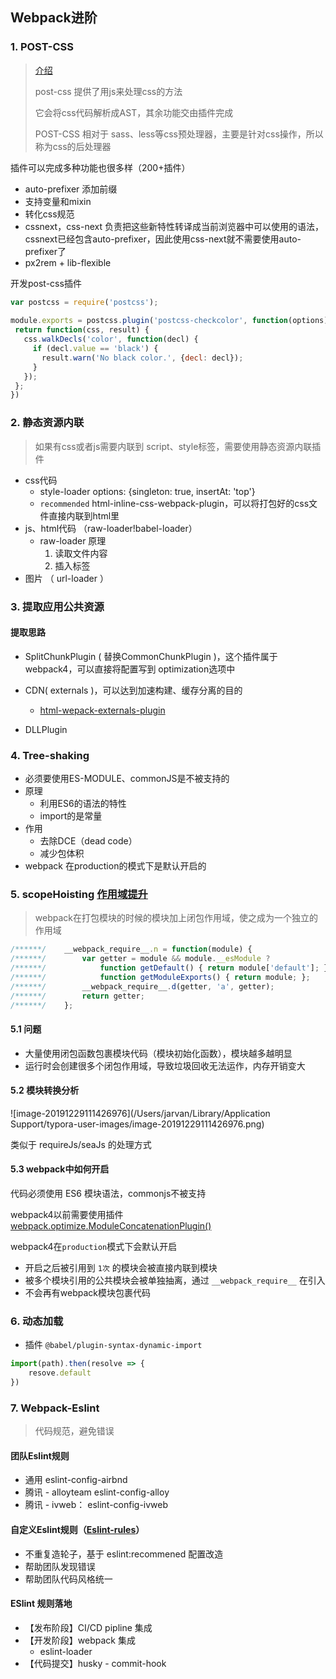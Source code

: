 ## Webpack进阶

### 1. POST-CSS

> [介绍](https://www.ibm.com/developerworks/cn/web/1604-postcss-css/index.html)
>
> post-css 提供了用js来处理css的方法
>
> 它会将css代码解析成AST，其余功能交由插件完成
>
> POST-CSS 相对于 sass、less等css预处理器，主要是针对css操作，所以称为css的后处理器

插件可以完成多种功能也很多样（200+插件）

- auto-prefixer 添加前缀 
- 支持变量和mixin
- 转化css规范
- cssnext，css-next 负责把这些新特性转译成当前浏览器中可以使用的语法，cssnext已经包含auto-prefixer，因此使用css-next就不需要使用auto-prefixer了
- px2rem + lib-flexible

开发post-css插件

```js
var postcss = require('postcss');
 
module.exports = postcss.plugin('postcss-checkcolor', function(options) {
 return function(css, result) {
   css.walkDecls('color', function(decl) {
     if (decl.value == 'black') {
       result.warn('No black color.', {decl: decl});
     }
   });
 };
})
```



### 2. 静态资源内联

> 如果有css或者js需要内联到 script、style标签，需要使用静态资源内联插件

- css代码 
  - style-loader options: {singleton: true, insertAt: 'top'}
  - `recommended` html-inline-css-webpack-plugin，可以将打包好的css文件直接内联到html里
- js、html代码 （raw-loader!babel-loader）
  - raw-loader 原理
    1. 读取文件内容
    2. 插入标签
- 图片 （ url-loader ）



### 3. 提取应用公共资源

#### 提取思路

- SplitChunkPlugin ( 替换CommonChunkPlugin )，这个插件属于webpack4，可以直接将配置写到 optimization选项中

- CDN( externals )，可以达到加速构建、缓存分离的目的
  - [html-wepack-externals-plugin](https://github.com/mmiller42/html-webpack-externals-plugin#readme)
- DLLPlugin




### 4. Tree-shaking

- 必须要使用ES-MODULE、commonJS是不被支持的
- 原理
  - 利用ES6的语法的特性
  - import的是常量
- 作用
  - 去除DCE（dead code）
  - 减少包体积
- webpack 在production的模式下是默认开启的



### 5. scopeHoisting [作用域提升](https://medium.com/webpack/webpack-freelancing-log-book-week-5-7-4764be3266f5)

> webpack在打包模块的时候的模块加上闭包作用域，使之成为一个独立的作用域

```js
/******/	__webpack_require__.n = function(module) {
/******/ 		var getter = module && module.__esModule ?
/******/ 			function getDefault() { return module['default']; } :
/******/ 			function getModuleExports() { return module; };
/******/ 		__webpack_require__.d(getter, 'a', getter);
/******/ 		return getter;
/******/ 	};
```

#### 5.1 问题

- 大量使用闭包函数包裹模块代码（模块初始化函数），模块越多越明显
- 运行时会创建很多个闭包作用域，导致垃圾回收无法运作，内存开销变大

#### 5.2 模块转换分析

![image-20191229111426976](/Users/jarvan/Library/Application Support/typora-user-images/image-20191229111426976.png)

类似于 requireJs/seaJs 的处理方式

#### 5.3 webpack中如何开启

代码必须使用 ES6 模块语法，commonjs不被支持

webpack4以前需要使用插件 [webpack.optimize.ModuleConcatenationPlugin()](https://www.webpackjs.com/plugins/module-concatenation-plugin/)

webpack4在`production`模式下会默认开启

- 开启之后被引用到 `1次` 的模块会被直接内联到模块
- 被多个模块引用的公共模块会被单独抽离，通过 `__webpack_require__` 在引入
- 不会再有webpack模块包裹代码

### 6. 动态加载

- 插件 `@babel/plugin-syntax-dynamic-import`

```jsx
import(path).then(resolve => {
	resove.default
})
```

### 7. Webpack-Eslint

> 代码规范，避免错误

#### 团队Eslint规则

- 通用 eslint-config-airbnd
- 腾讯 - alloyteam eslint-config-alloy
- 腾讯 - ivweb： eslint-config-ivweb

#### 自定义Eslint规则（[Eslint-rules](https://eslint.cn/docs/rules/)）

- 不重复造轮子，基于 eslint:recommened 配置改造
- 帮助团队发现错误
- 帮助团队代码风格统一

#### ESlint 规则落地

- 【发布阶段】CI/CD pipline 集成
- 【开发阶段】webpack 集成
  - eslint-loader
- 【代码提交】husky - commit-hook

